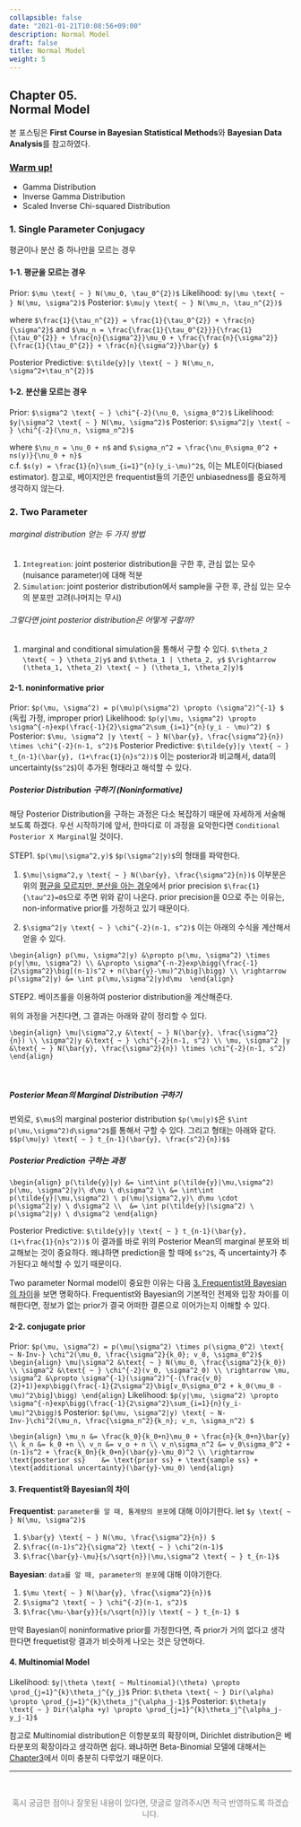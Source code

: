 ```yaml
---
collapsible: false
date: "2021-01-21T10:08:56+09:00"
description: Normal Model
draft: false
title: Normal Model
weight: 5
---
```


## Chapter 05. <br> Normal Model
본 포스팅은 **First Course in Bayesian Statistical Methods**와 **Bayesian Data Analysis**를 참고하였다.

### [Warm up!](/posts/statistics/statistics/probability_distribution/)
- Gamma Distribution
- Inverse Gamma Distribution
- Scaled Inverse Chi-squared Distribution

### 1. Single Parameter Conjugacy
평균이나 분산 중 하나만을 모르는 경우

#### 1-1. 평균을 모르는 경우
Prior: `$\mu \text{ ~ } N(\mu_0, \tau_0^{2})$`
Likelihood: `$y|\mu \text{ ~ } N(\mu, \sigma^2)$`
Posterior: `$\mu|y \text{ ~ } N(\mu_n, \tau_n^{2})$`

where `$\frac{1}{\tau_n^{2}} = \frac{1}{\tau_0^{2}} + \frac{n}{\sigma^2}$` and `$\mu_n = \frac{\frac{1}{\tau_0^{2}}}{\frac{1}{\tau_0^{2}} + \frac{n}{\sigma^2}}\mu_0 + \frac{\frac{n}{\sigma^2}}{\frac{1}{\tau_0^{2}} + \frac{n}{\sigma^2}}\bar{y} $`

Posterior Predictive: `$\tilde{y}|y \text{ ~ } N(\mu_n, \sigma^2+\tau_n^{2})$`

#### 1-2. 분산을 모르는 경우
Prior: `$\sigma^2 \text{ ~ } \chi^{-2}(\nu_0, \sigma_0^2)$`
Likelihood: `$y|\sigma^2 \text{ ~ } N(\mu, \sigma^2)$` 
Posterior:  `$\sigma^2|y \text{ ~ } \chi^{-2}(\nu_n, \sigma_n^2)$`

where `$\nu_n = \nu_0 + n$` and `$\sigma_n^2 = \frac{\nu_0\sigma_0^2 + ns(y)}{\nu_0 + n}$`  
c.f. `$s(y) = \frac{1}{n}\sum_{i=1}^{n}(y_i-\mu)^2$`, 이는 MLE이다(biased estimator). 참고로, 베이지안은 frequentist들의 기준인 unbiasedness를 중요하게 생각하지 않는다.

### 2. Two Parameter

###### marginal distribution 얻는 두 가지 방법
1. `Integreation`: joint posterior distribution을 구한 후, 관심 없는 모수(nuisance parameter)에 대해 적분
2. `Simulation`: joint posterior distribution에서 sample을 구한 후, 관심 있는 모수의 분포만 고려(나머지는 무시)

###### 그렇다면 joint posterior distribution은 어떻게 구할까?
1. marginal and conditional simulation을 통해서 구할 수 있다.
`$\theta_2 \text{ ~ } \theta_2|y$` and `$\theta_1 | \theta_2, y$`
`$\rightarrow (\theta_1, \theta_2) \text{ ~ } (\theta_1, \theta_2|y)$`

#### 2-1. noninformative prior
Prior: `$p(\mu, \sigma^2) = p(\mu)p(\sigma^2) \propto (\sigma^2)^{-1} $` (독립 가정, improper prior)
Likelihood: `$p(y|\mu, \sigma^2) \propto \sigma^{-n}exp(\frac{-1}{2}\sigma^2\sum_{i=1}^{n}(y_i - \mu)^2) $`
Posterior: `$\mu, \sigma^2 |y \text{ ~ } N(\bar{y}, \frac{\sigma^2}{n}) \times \chi^{-2}(n-1, s^2)$`
Posterior Predictive: `$\tilde{y}|y \text{ ~ } t_{n-1}(\bar{y}, (1+\frac{1}{n}s^2))$`
이는 posterior과 비교해서, data의 uncertainty(`$s^2$`)이 추가된 형태라고 해석할 수 있다.

##### Posterior Distribution 구하기 (Noninformative)
해당 Posterior Distribution을 구하는 과정은 다소 복잡하기 때문에 자세하게 서술해보도록 하겠다.
우선 시작하기에 앞서, 한마디로 이 과정을 요악한다면 `Conditional Posterior X Marginal`일 것이다. 

STEP1. `$p(\mu|\sigma^2,y)$` `$p(\sigma^2|y)$`의 형태를 파악한다.
1) `$\mu|\sigma^2,y \text{ ~ } N(\bar{y}, \frac{\sigma^2}{n})$`
이부분은 위의 [평균을 모르지만, 분산을 아는 경우](/posts/statistics/bayesian/fcb05/#1-1-평균을-모르는-경우)에서 prior precision `$\frac{1}{\tau^2}=0$`으로 주면 위와 같이 나온다. prior precision을 0으로 주는 이유는, non-informative prior를 가정하고 있기 때문이다.

2) `$\sigma^2|y \text{ ~ } \chi^{-2}(n-1, s^2)$`
이는 아래의 수식을 계산해서 얻을 수 있다.

`\begin{align}
p(\mu, \sigma^2|y) &\propto p(\mu, \sigma^2) \times p(y|\mu, \sigma^2) \\
&\propto \sigma^{-n-2}exp\bigg(\frac{-1}{2\sigma^2}\big[(n-1)s^2 + n(\bar{y}-\mu)^2\big]\bigg) \\
\rightarrow p(\sigma^2|y) &= \int p(\mu,\sigma^2|y)d\mu 
\end{align}`

STEP2. 베이즈룰을 이용하여 posterior distribution을 계산해준다.

위의 과정을 거친다면, 그 결과는 아래와 같이 정리할 수 있다.

`\begin{align}
\mu|\sigma^2,y &\text{ ~ } N(\bar{y}, \frac{\sigma^2}{n}) \\
\sigma^2|y &\text{ ~ } \chi^{-2}(n-1, s^2) \\
\mu, \sigma^2 |y &\text{ ~ } N(\bar{y}, \frac{\sigma^2}{n}) \times \chi^{-2}(n-1, s^2)
\end{align}`

<br> 

##### Posterior Mean의 Marginal Distribution 구하기
번외로, `$\mu$`의 marginal posterior distribution `$p(\mu|y)$`은 `$\int p(\mu,\sigma^2)d\sigma^2$`를 통해서 구할 수 있다. 그리고 형태는 아래와 같다.
`$$p(\mu|y) \text{ ~ } t_{n-1}(\bar{y}, \frac{s^2}{n})$$`

##### Posterior Prediction 구하는 과정
`\begin{align}
p(\tilde{y}|y) &= \int\int p(\tilde{y}|\mu,\sigma^2) p(\mu, \sigma^2|y)\ d\mu \ d\sigma^2 \\
&= \int\int p(\tilde{y}|\mu,\sigma^2) \ p(\mu|\sigma^2,y)\ d\mu \cdot p(\sigma^2|y) \ d\sigma^2 \\ 
&= \int p(\tilde{y}|\sigma^2) \ p(\sigma^2|y) \ d\sigma^2
\end{align}`

Posterior Predictive: `$\tilde{y}|y \text{ ~ } t_{n-1}(\bar{y}, (1+\frac{1}{n}s^2))$`
이 결과를 바로 위의 Posterior Mean의 marginal 분포와 비교해보는 것이 중요하다.
왜냐하면 prediction을 할 때에 `$s^2$`, 즉 uncertainty가 추가된다고 해석할 수 있기 때문이다.

Two parameter Normal model이 중요한 이유는 다음 [3. Frequentist와 Bayesian의 차이](/posts/statistics/bayesian/fcb05/#3-frequentist와-bayesian의-차이)을 보면 명확하다. Frequentist와 Bayesian의 기본적인 전제와 입장 차이를 이해한다면, 정보가 없는 prior가 결국 어떠한 결론으로 이어가는지 이해할 수 있다.

#### 2-2. conjugate prior
Prior: `$p(\mu, \sigma^2) = p(\mu|\sigma^2) \times p(\sigma_0^2) \text{ ~ N-Inv-} \chi^2(\mu_0, \frac{\sigma^2}{k_0}; v_0, \sigma_0^2)$`
`\begin{align}
\mu|\sigma^2 &\text{ ~ } N(\mu_0, \frac{\sigma^2}{k_0}) \\
\sigma^2 &\text{ ~ } \chi^{-2}(v_0, \sigma^2_0) \\
\rightarrow \mu, \sigma^2 &\propto \sigma^{-1}(\sigma^2)^{-(\frac{v_0}{2}+1)}exp\bigg(\frac{-1}{2\sigma^2}\big[v_0\sigma_0^2 + k_0(\mu_0 - \mu)^2\big]\bigg)
\end{align}`
Likelihood: `$p(y|\mu, \sigma^2) \propto \sigma^{-n}exp\bigg(\frac{-1}{2\sigma^2}\sum_{i=1}{n}(y_i-\mu)^2\bigg)$`
Posterior: `$p(\mu, \sigma^2|y) \text{ ~ N-Inv-}\chi^2(\mu_n, \frac{\sigma_n^2}{k_n}; v_n, \sigma_n^2) $`

`\begin{align}
\mu_n &= \frac{k_0}{k_0+n}\mu_0 + \frac{n}{k_0+n}\bar{y} \\
k_n &= k_0 +n \\
v_n &= v_o + n \\
v_n\sigma_n^2 &= v_0\sigma_0^2 + (n-1)s^2 + \frac{k_0n}{k_0+n}(\bar{y}-\mu_0)^2 \\
\rightarrow \text{posterior ss}    &= \text{prior ss} + \text{sample ss} + \text{additional uncertainty}(\bar{y}-\mu_0)
\end{align}`

#### 3. Frequentist와 Bayesian의 차이
**Frequentist**: `parameter를 알 때, 통계량의 분포`에 대해 이야기한다.
let `$y \text{ ~ } N(\mu, \sigma^2)$`
1. `$\bar{y} \text{ ~ } N(\mu, \frac{\sigma^2}{n}) $`
2. `$\frac{(n-1)s^2}{\sigma^2} \text{ ~ } \chi^2(n-1)$`
3. `$\frac{\bar{y}-\mu}{s/\sqrt{n}}|\mu,\sigma^2 \text{ ~ } t_{n-1}$`

**Bayesian**: `data를 알 때, parameter의 분포`에 대해 이야기한다.
1. `$\mu \text{ ~ } N(\bar{y}, \frac{\sigma^2}{n})$`
2. `$\sigma^2 \text{ ~ } \chi^{-2}(n-1, s^2)$`
3. `$\frac{\mu-\bar{y}}{s/\sqrt{n}}|y \text{ ~ } t_{n-1} $`

만약 Bayesian이 noninformative prior를 가정한다면, 즉 prior가 거의 없다고 생각한다면 frequetist랑 결과가 비슷하게 나오는 것은 당연하다.

#### 4. Multinomial Model
Likelihood: `$y|\theta \text{ ~ Multinomial}(\theta) \propto \prod_{j=1}^{k}\theta_j^{y_j}$`
Prior: `$\theta \text{ ~ } Dir(\alpha) \propto \prod_{j=1}^{k}\theta_j^{\alpha_j-1}$`
Posterior: `$\theta|y \text{ ~ } Dir(\alpha +y) \propto \prod_{j=1}^{k}\theta_j^{\alpha_j-y_j-1}$`

참고로 Multinomial distribution은 이항분포의 확장이며, Dirichlet distribution은 베타분포의 확장이라고 생각하면 쉽다. 왜냐하면 Beta-Binomial 모델에 대해서는 [Chapter3](/posts/statistics/bayesian/fcb03/)에서 이미 충분히 다루었기 때문이다.

---

<br> 
<p style='text-align: center; color:gray'> 혹시 궁금한 점이나 잘못된 내용이 있다면, 댓글로 알려주시면 적극 반영하도록 하겠습니다. </p>

<br>
<br>

